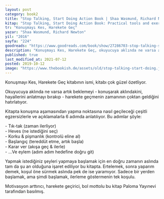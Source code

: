 ```yaml
---
layout: post  
category: book2  
title: "Stop Talking, Start Doing Action Book | Shaa Wasmund, Richard Newton (Kitap)"  
kitap: "Stop Talking, Start Doing Action Book: Practical tools and exercises to give you a kick in the pants"  
tr: "Konuşmayı Kes, Harekete Geç"  
yazar: "Shaa Wasmund, Richard Newton"  
yil: "2016"  
sayfa: "224"  
goodreads: "https://www.goodreads.com/book/show/27286703-stop-talking-start-doing-action-book"
description: "Konuşmayı Kes, Harekete Geç, okuyucuya aklında ne varsa artık beklemeyi harekete geçmenin zamanının çoktan geldiğini hatırlatıyor."
published: true
last_modified_at: 2021-07-12
posted: 2019-10-12
image: "https://www.thebookish.de/assets/old/stop-talking-start-doing.jpg"
---
```


Konuşmayı Kes, Harekete Geç kitabının ismi, kitabı çok güzel özetliyor.  
  
Okuyucuya aklında ne varsa artık beklemeyi - konuşarak aklındakini, hayallerini anlatmayı bırakıp - harekete geçmenin zamanının çoktan geldiğini hatırlatıyor.  
  
Kitapta konuşma aşamasından yapma noktasına nasıl geçileceği çeşitli egzersizlerle ve açıklamalarla 6 adımda anlatılıyor. Bu adımlar şöyle:  
  
\- Tık-tak (zaman ilerliyor)  
\- Heves (ne istediğini seç)  
\- Korku & pişmanlık (kontrolü eline al)  
\- Başlangıç (tereddüt etme, artık başla)  
\- Karar ver (akışa geç & ilerle)  
\- ...Ve eylem (adım adım hedefine doğru git)  
  
Yapmak istediğiniz şeyleri yapmaya başlamak için en doğru zamanın aslında tam da şu an olduğuna işaret ediliyor bu kitapta. Ertelemek, sonra yaparım demek, koşul öne sürmek aslında pek de ise yaramıyor. Sadece bir yerden başlamak, ama şimdi başlamak, ilerleme göstermenin tek koşulu.  
  
Motivasyon arttırıcı, harekete geçirici, bol mottolu bu kitap Paloma Yayınevi tarafından basılmış.  
